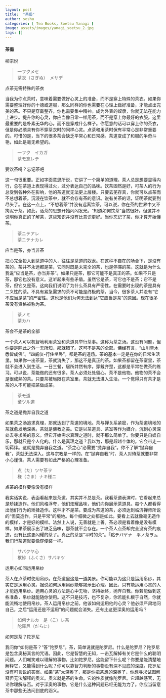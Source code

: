 ```yaml
---
layout: post
title:  "茶偈"
author: soshu
categories: [ Tea Books, Soetsu Yanagi ]
image: assets/images/yanagi_soetsu_2.jpg
tags: []
---
```


#### 茶偈

柳宗悦

> 一フクメセ  
茶衣（さぎぬ）　メサデ

点茶无需特殊的茶衣

当我为你点茶时，意味着需要做好心灵上的准备，而不是穿上特殊的茶衣。如果你需要整理好你的十德或道服，那么同样的你也需要在心理上做好准备，才能点出完美的茶。不只是穿戴整齐，你也需要集中精神。成为外表的奴隶，你就无法在能力上进步。提升你的心灵，你应当像日常一样用茶，而不是穿上你最好的衣服。这里最重要的是朴素无华的心，而不是穿成什么样子。你愿意的话可以穿上你的茶衣，但是你必须具有你不穿茶衣时的同样心灵。点茶和用茶时保有平常心是非常重要的。可惜的是，当下的很多茶会缺乏平常心和日常感。茶道变成了和服的争奇斗艳，如此是毫无希望的。

> 一フク　イカガ  
茶モ忘レテ

要饮茶吗？忘记茶吧

这一句很重要。正如字面意思所说，它讲了一个简单的道理。茶人总是想要显得内行，总在茶道上表现得过火，过分表达自己的品味。饮茶固然是好，可茶人的行为总受到各种外在影响，他的茶道就无法更上层楼。只要去芜存真，你就可以点茶而不总想着茶。沉浸在饮茶中，就不会存有茶的意识。说有关茶的话，证明茶就要到尽头了。在这一点上，“不想着茶”并没有远离饮茶。可以说，你在茶的世界中又不拘泥于茶。如此，活茶的思想开始闪闪发光。“知道如何饮茶”当然很好，但这并不说明你真正的了解茶，这些知识并没有比意识更好。当你忘记了茶，你才算开始懂茶。

> 茶ニテアレ  
茶ニテナカレ

应当是茶，亦当非茶

把心完全投入到茶道中的人，往往是茶道的奴隶。在这种不自在的场合下，是没有茶的。茶并不永远都是茶，它同时既是未完全的茶，也是停滞的茶。这就是为什么我说“应当是茶，亦当非茶”。如果只是茶，那它可能不是真正的茶。如果不只是茶，那它也没有意义。这听起来有些矛盾。虽然它是茶，可它也不是茶；它不是茶，但它又是茶。这向我们说明了为什么茶具有严密性。在需要时出现的茶是具有二义性的茶。不具有紧急需求的茶不可能是终极的茶。当今，很多茶人并没有“它不应当是茶”的严密性。这也是他们为何无法到达“它应当是茶”的原因。现在很多茶没有资格被称为茶。

> 茶ノミ  
茶カハ

茶会不是茶的全部

一个茶人可以机智地利用茶室和茶道具举行茶事。这称为茶之汤。这没有问题，但你要是除此之外一无所知，那就错了。这可不是茶的全部。佛经有言，“山川草木悉皆成佛”。“四威仪-行住坐卧”，都是茶的道场。茶的基本一定是在你的日常生活里。如果你一出茶室，茶就消失了，那这不是真正的茶。如果茶都留在茶室里，茶就不会进入到生活。一日三餐，居所井然有序，穿戴齐楚，这都是平常在做茶的练习。可以说，茶能做的还有很多。茶人必须处处留心。茶不是他物。他物的茶不会是很成熟的茶。只要茶被局限在茶室里，茶就无法进入生活。一个觉得只有茶才是茶的人不可能把茶做成茶。

> 茶モ道  
棄ツル道

茶之道是抛弃自我之道

如果茶之汤追求真理，那就达到了茶道的境地。茶与禅关系紧密，作为茶道境地的茶就愈发地深奥。茶就是佛教之美。它是以茶道具、茶室等作为媒介，沉到心灵深处去寻求美的意义。但它开始需求真理之道时，就不那么简单了。你要只是自娱自乐，那就只是个人化的。什么是真理之道？我以为，那是超越个体的。它会带走一切羁绊。这就是抛弃自我之道。“茶之心”必需要“抛弃自我”。你不了解“抛弃自我”，茶就无法深入。这与宗教是一样的。在“抛弃自我”时，茶人对待茶就要非常小心谨慎。茶人需要有如此严格的心理准备。

> 点（た）ツヤ茶ヲ  
様（さま）ナキ様ニ

点茶的模样要像没有模样

我实话实说，表面看起来是茶道，其实并不总是茶。我看茶道表演时，它看起来总是矫揉造作。他们风格浮夸，他们炫耀品味，他们向你展示茶道具。每个人都看得出他们行为的矫揉造作。这种才不是茶。要成为茶道的茶，必须达到临济禅师所说的“但莫造作，只是平常”的境地。每个细微之处都是如此。要看上去就像毫无造作的模样，才是好的模样。法然上人说，无善就是上善。茶必须是看着像是没有模样。如果茶展示出了缺乏品味，那茶就不会存在。一个茶人点茶却完全没有茶的痕迹，没有比这更闪耀的茶了。真正的茶是“平时的茶”。「點テバヤナ　平ノ茶ヲ」。我们行茶道就要像穿便装一样。

> サバクヤ心  
袱紗（ふくさ）サバキツ

运用心如同运用帛纱

茶人在点茶时使用帛纱。在茶道里这是一道美景。你可能以为这只是运用帛纱，其实它是运用心灵。据说如何运用帛纱能够揭示出心理。因此，只有能运用心灵的人才能运用帛纱。运用心灵的方法是心中无物，坚持始终，抛弃自我。你若能做到这些准备，帛纱就能随你使用。这不只是技巧，也不复杂，你若能扎根于自然，你就能流畅地使用帛纱。茶人运用帛纱之前，他该如何运用他的心灵？他必须严肃地问自己，之后“运用还是不运用”的问题就会消失。还有比这更深奥的运用吗？

> 如何ナルカ　是（こ）レ茶  
陀羅尼（だらに）

如何是茶？陀罗尼

我问你“如何是茶？”答“陀罗尼”。茶，简单说就是陀罗尼。什么是陀罗尼？陀罗尼是包含奥秘真言的咒语。因此，它是智慧的无知，一击瓦解掉有关它是什么的聪明问题。人们嘲笑难以理解的事物，比如陀罗尼。这能留下什么呢？你要是能清楚地解释它，又能得到什么呢？你可以靠智力判断的事物没有深不见底的深度。陀罗尼没有可言说的答案。如果“茶”太深奥了，那是你把茶想的深奥了，你想寻求试图解释但无法解释的奥义。奥义就是茶的生命。它的性质就像陀罗尼。它超越感官，无论你理解与否。对于深奥的事物，它是什么这种问题已经无能为力了。你应当留意茶中那些无法问到底的涵义。
